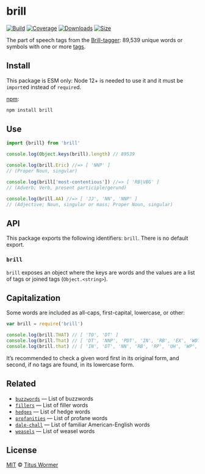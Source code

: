 # brill

[![Build][build-badge]][build]
[![Coverage][coverage-badge]][coverage]
[![Downloads][downloads-badge]][downloads]
[![Size][size-badge]][size]

The part of speech tags from the [Brill-tagger][wiki]: 89,539 unique words or
symbols with one or more [tags][descriptions].

## Install

This package is ESM only: Node 12+ is needed to use it and it must be `import`ed
instead of `require`d.

[npm][]:

```sh
npm install brill
```

## Use

```js
import {brill} from 'brill'

console.log(Object.keys(brill).length) // 89539

console.log(brill.Eric) //=> [ 'NNP' ]
// (Proper Noun, singular)

console.log(brill['most-contentious']) //=> [ 'RB|VBG' ]
// (Adverb; Verb, present participle/gerund)

console.log(brill.AA) //=> [ 'JJ', 'NN', 'NNP' ]
// (Adjective; Noun, singular or mass; Proper Noun, singular)
```

## API

This package exports the following identifiers: `brill`.
There is no default export.

### `brill`

`brill` exposes an object where the keys are words and the values are a list of
tags or joined tags (`Object.<string>`).

## Capitalization

Some words are included as all-caps, first-capital, lowercase, or other:

```js
var brill = require('brill')

console.log(brill.THAT) // [ 'TO', 'DT' ]
console.log(brill.That) // [ 'DT', 'NNP', 'PDT', 'IN', 'RB', 'EX', 'WDT' ]
console.log(brill.that) // [ 'IN', 'DT', 'NN', 'RB', 'RP', 'UH', 'WP', 'VBP', 'WDT' ]
```

It’s recommended to check a given word first in its original form, and second,
if no tags are found, in its lowercase form.

## Related

*   [`buzzwords`](https://github.com/words/buzzwords)
    — List of buzzwords
*   [`fillers`](https://github.com/words/fillers)
    — List of filler words
*   [`hedges`](https://github.com/words/hedges)
    — List of hedge words
*   [`profanities`](https://github.com/words/profanities)
    — List of profane words
*   [`dale-chall`](https://github.com/words/dale-chall)
    — List of familiar American-English words
*   [`weasels`](https://github.com/words/weasels)
    — List of weasel words

## License

[MIT][license] © [Titus Wormer][author]

<!-- Definitions -->

[build-badge]: https://github.com/words/brill/workflows/main/badge.svg

[build]: https://github.com/words/brill/actions

[coverage-badge]: https://img.shields.io/codecov/c/github/words/brill.svg

[coverage]: https://codecov.io/github/words/brill

[downloads-badge]: https://img.shields.io/npm/dm/brill.svg

[downloads]: https://www.npmjs.com/package/brill

[size-badge]: https://img.shields.io/bundlephobia/minzip/brill.svg

[size]: https://bundlephobia.com/result?p=brill

[npm]: https://docs.npmjs.com/cli/install

[license]: license

[author]: https://wooorm.com

[wiki]: https://en.wikipedia.org/wiki/Brill_tagger

[descriptions]: lib/descriptions.js
